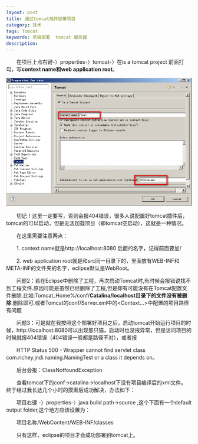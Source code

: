 ```yaml
---
layout: post
title: 通过tomcat插件部署项目
category: 技术
tags: Tomcat
keywords: 项目部署  tomcat 服务器
description: 
---
```


　　在项目上点右键-〉properties-〉tomcat-〉在is a tomcat project 前面打勾，写**context name和web application root**。
 
![15100704](/public/img/tec/tomcat04.jpg)

　　切记！这里一定要写，否则会报404错误，很多人说配置好tomcat插件后，tomcat的可以启动，但是无法加载项目（即tomcat空启动），这就是一种情况。

　　在这里需要注意两点：

　　1. context name就是http://localhost:8080 后面的名字，记得前面要加/
 
　　2. web application root就是和src同一目录下的，里面放有WEB-INF和META-INF的文件夹的名字，eclipse默认是WebRoot。

　　问题2：若在Eclipse中删除了工程，再次启动Tomcat时,有时候会报错说找不到工程文件.原因可能是虽然已经删除了工程,但是却有可能没有在Tomcat配置文件删除.比如:Tomcat_Home%/conf/**Catalina/localhost目录下的文件没有被删除**.删除即可.或者Tomcat的conf/Server.xml中的<Context…>中配置的项目路径有问题

　　问题3：可是就在我按照这个部署好项目之后，启动tomcat开始运行项目的时候，http://localhost:8080可以出现那只猫，启动时也没报异常，但是访问项目的时候就报404错误（404错误一般都是路径不对），或者报

　　HTTP Status 500 - Wrapper cannot find servlet class com.richey.jndi.naming.NamingTest or a class it depends on。

　　后台会报：ClassNotfoundException

　　查看tomcat下的conf->catalina->localhost下没有项目编译后的xml文件。
	终于经过我长达几个小时的摸索后成功解决，办法如下：

　　项目右键 -〉properties-〉java build path->source ,这个下面有一个default output folder,这个地方应该设置为：

　　项目名称/WebContent/WEB-INF/classes  

　　只有这样，eclipse的项目才会成功部署到tomcat上。


 
　　




